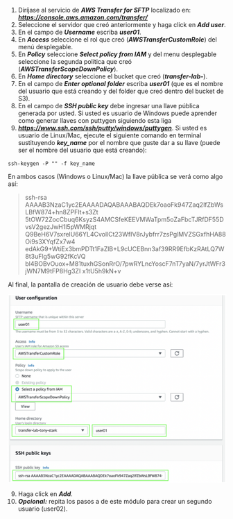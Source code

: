 1. Diríjase al servicio de **_AWS Transfer for SFTP_** localizado en:
**_https://console.aws.amazon.com/transfer/_**
2. Seleccione el servidor que creó anteriormente y haga click en **_Add user_**.
3. En el campo de **_Username_** escriba **_user01_**.
4. En **_Access_** seleccione el rol que creó (**_AWSTransferCustomRole_**) del menú desplegable.
5. En **_Policy_** seleccione **_Select policy from IAM_** y del menu desplegable seleccione la segunda política que creó (**_AWSTransferScopeDownPolicy_**).
6. En **_Home directory_** seleccione el bucket que creó (**_transfer-lab-<su-nombre>_**).
7. En el campo de **_Enter optional folder_** escriba **_user01_** (que es el nombre del usuario que está creando y del folder que creó dentro del bucket de S3).
8. En el campo de **_SSH public key_** debe ingresar una llave pública generada por usted.  Si usted es usuario de Windows puede aprender como generar llaves con puttygen siguiendo esta liga
9. **_https://www.ssh.com/ssh/putty/windows/puttygen_**. Si usted es usuario de Linux/Mac, ejecute el siguiente comando en terminal sustituyendo **_key_name_** por el nombre que guste dar a su llave (puede ser el nombre del usuario que está creando):

```
ssh-keygen -P "" -f key_name
```

En ambos casos (Windows o Linux/Mac) la llave pública se verá como algo así:

> ssh-rsa AAAAB3NzaC1yc2EAAAADAQABAAABAQDEk7oaoFk947Zaq2lfZbWsLBfW874+hn8ZPFIt+s3Zt
5tOW72ZocCbuq6KsyzS4AMCSfeKEEVMWaTpm5oZaFbcTJRfDF55DvsV2gezJwH1l5pWMRjqt
Q9BeH6V7sxrelU66YL4CvollCt23WfIV8rJybfrr7zsPglMVZSGxfhHA88Oi9s3XYqfZx7w4
edAkG9+WtiEx3bmPDTt1FaZlB+L9cUCEBnn3af39RR9EfbKzRAtLQ7W8t3uFlg5wG92fKcVQ
bl4BOBvOuox+M81tuxhGSonRrO/7pwRYLncYoscF7nT7yaN/7yrJtWFr3jWN7M9tFP8Hg3ZI
x1tU5h9kN+v

Al final, la pantalla de creación de usuario debe verse así:

![Create S3 bucket](images/usercreation.png)

9. Haga click en **_Add_**.
10. **_Opcional:_** repita los pasos a de este módulo para crear un segundo usuario (user02).
